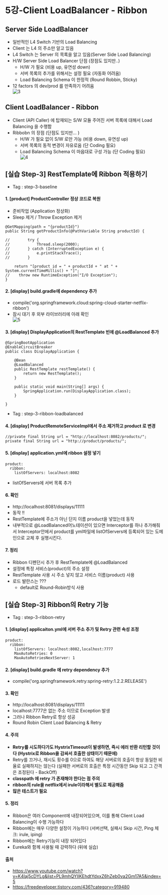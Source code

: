 # 5강-Client LoadBalancer - Ribbon

## Server Side LoadBalancer
- 일반적인 L4 Switch 기반의 Load Balancing
- Client 는 L4 의 주소만 알고 있음
- L4 Switch 는 Server 의 목록을 알고 있음(Server Side Load Balancing)
- H/W Server Side Load Balancer 단점 (장점도 있지만..)
    - H/W 가 필요 (비용 up, 유연성 down)
    - 서버 목록의 추가를 위해서는 설정 필요 (자동화 어려움)
    - Load Balancing Schema 이 한정적 (Round Robbin, Sticky)
- 12 factors 의 dev/prod 를 만족하기 어려움<br>
![3](https://user-images.githubusercontent.com/44339530/114970378-4cd18200-9eb5-11eb-8d2b-9e0b0ab5cb7a.png)<br>

## Client LoadBalancer - Ribbon
- Client (API Caller) 에 탑재되는 S/W 모듈
주어진 서버 목록에 대해서 Load Balancing 을 수행함
- Ribbobn 의 장점 (단점도 있지만... )
    - H/W 가 필요 없이 S/W 로만 가능 (비용 down, 유연성 up)
    - 서버 목록의 동적 변경이 자유로움 (단 Coding 필요)
    - Load Balancing Schema 이 마음대로 구성 가능 (단 Coding 필요)<br>
![4](https://user-images.githubusercontent.com/44339530/114970570-a76ade00-9eb5-11eb-941c-51bfe916edd4.png)<br>

## [실습 Step-3] RestTemplate에 Ribbon 적용하기
- Tag : step-3-baseline

#### 1. [product] ProductController 정상 코드로 복원
- 준비작업 (Application 정상화)
- Sleep 제거 / Throw Exception 제거

~~~
@GetMapping(path = "{productId}")
public String getProductInfo(@PathVariable String productId) {

//        try {
//            Thread.sleep(2000);
//        } catch (InterruptedException e) {
//            e.printStackTrace();
//        }

    return "[product id = " + productId + " at " + System.currentTimeMillis() + "]";
//    throw new RuntimeException("I/O Exception");
}
~~~

#### 2. [display] build.gradle에 dependency 추가
- compile('org.springframework.cloud:spring-cloud-starter-netflix-ribbon')
- 잠시 대기 후 외부 라이브러리에 아래 확인<br>
![5](https://user-images.githubusercontent.com/44339530/114970819-24965300-9eb6-11eb-98ff-ec57accb224b.png)<br>

#### 3. [display] DisplayApplication의 RestTemplate 빈에 @LoadBalanced 추가
~~~
@SpringBootApplication
@EnableCircuitBreaker
public class DisplayApplication {

    @Bean
    @LoadBalanced
    public RestTemplate restTemplate() {
        return new RestTemplate();
    }

    public static void main(String[] args) {
        SpringApplication.run(DisplayApplication.class);
    }

}
~~~
- Tag : step-3-ribbon-loadbalanced

#### 4. [display] ProductRemoteServiceImpl에서 주소 제거하고 product 로 변경
~~~
//private final String url = "http://localhost:8082/products/";
private final String url = "http://product/products/";
~~~

#### 5. [display] application.yml에 ribbon 설정 넣기
~~~
product:
  ribbon:
    listOfServers: localhost:8082
~~~
- listOfServers에 서버 목록 추가

#### 6. 확인
- http://localhost:8081/displays/11111
- 동작 !!
- RestTemplate에 주소가 아닌 단지 이름 product을 넣었는데 동작
- 내부적으로 @LoadBalanced어노테이션이 있으면 Interceptor를 하나 추가해줘서 Interceptor안에서 product를 yml파일에 listOfServers에 등록되어 있는 도메인으로 교체 후 실행시킨다.

#### 7. 정리
- Ribbon 디펜던시 추가 후 RestTemplate에 @LoadBalanced
- 설정에 특정 서비스(product)의 주소 설정
- RestTemplate 사용 시 주소 넣지 않고 서비스 이름(product) 사용
- 로드 발란스는 ???
    - default로 Round-Robin방식 사용

## [실습 Step-3] Ribbon의 Retry 기능
- Tag : step-3-ribbon-retry

#### 1. [display] applicaiton.yml에 서버 주소 추가 및 Retry 관련 속성 조정
~~~
product:
  ribbon:
    listOfServers: localhost:8082,localhost:7777
    MaxAutoRetries: 0
    MaxAutoRetriesNextServer: 1
~~~

#### 2. [display] build.gradle 에 retry dependency 추가
- compile('org.springframework.retry:spring-retry:1.2.2.RELEASE')

#### 3. 확인
- http://localhost:8081/displays/11111
- localhost:7777은 없는 주소 이므로 Exception 발생
- 그러나 Ribbon Retry로 항상 성공
- Round Robin Client Load Balancing & Retry

#### 4. 주의
- <b>Retry를 시도하다가도 HystrixTimeout이 발생하면, 즉시 에러 반환 리턴할 것이다
(Hystrix로 Ribbon을 감싸서 호출한 상태이기 때문에)</b>
- Retry를 끄거나, 재시도 횟수를 0으로 하여도 해당 서버로의 호출이 항상 동일한 비율로 실패하지는 않는다
(실패한 서버로의 호출은 특정 시간동안 Skip 되고 그 간격은 조정된다 - BackOff)
- <b>classpath 에 retry 가 존재해야 한다는 점 주의</b>
- <b>ribbon의 rule을 netflix에서 irule이라해서 별도로 제공해줌</b>
- <b>많은 테스트가 필요</b>

#### 5. 정리
- Ribbon은 여러 Component에 내장되어있으며, 이를 통해 Client Load Balancing이 수행 가능하다
- Ribbon에는 매우 다양한 설정이 가능하다 (서버선택, 실패시 Skip 시간, Ping 체크: irule, iping)
- Ribbon에는 Retry기능이 내장 되어있다
- Eureka와 함께 사용될 때 강력하다 (뒤에 실습)

#### 출처
- https://www.youtube.com/watch?v=K4laj5cDYLg&list=PL9mhQYIlKEhdtYdxxZ6hZeb0va2Gm17A5&index=5
- https://freedeveloper.tistory.com/436?category=919480